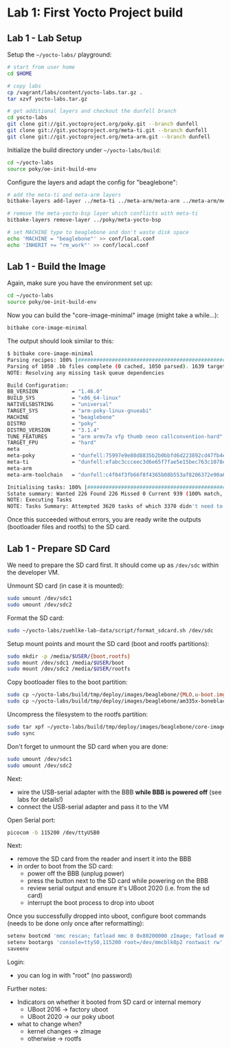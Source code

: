 
# Lab 1: First Yocto Project build

## Lab 1 - Lab Setup

Setup the `~/yocto-labs/` playground:
```bash
# start from user home
cd $HOME

# copy labs
cp /vagrant/labs/content/yocto-labs.tar.gz .
tar xzvf yocto-labs.tar.gz

# get additional layers and checkout the dunfell branch
cd yocto-labs
git clone git://git.yoctoproject.org/poky.git --branch dunfell
git clone git://git.yoctoproject.org/meta-ti.git --branch dunfell
git clone git://git.yoctoproject.org/meta-arm.git --branch dunfell
```

Initialize the build directory under `~/yocto-labs/build`:
```bash
cd ~/yocto-labs
source poky/oe-init-build-env
```

Configure the layers and adapt the config for "beaglebone":
```bash
# add the meta-ti and meta-arm layers 
bitbake-layers add-layer ../meta-ti ../meta-arm/meta-arm ../meta-arm/meta-arm-toolchain

# remove the meta-yocto-bsp layer which conflicts with meta-ti
bitbake-layers remove-layer ../poky/meta-yocto-bsp

# set MACHINE type to beaglebone and don't waste disk space
echo 'MACHINE = "beaglebone"' >> conf/local.conf
echo 'INHERIT += "rm_work"' >> conf/local.conf
```

## Lab 1 - Build the Image

Again, make sure you have the environment set up:
```bash
cd ~/yocto-labs
source poky/oe-init-build-env
```

Now you can build the "core-image-minimal" image (might take a while...):
```bash
bitbake core-image-minimal
```

The output should look similar to this:
```bash
$ bitbake core-image-minimal
Parsing recipes: 100% |###########################################################| Time: 0:00:14
Parsing of 1050 .bb files complete (0 cached, 1050 parsed). 1639 targets, 206 skipped, 0 masked, 0 errors.
NOTE: Resolving any missing task queue dependencies

Build Configuration:
BB_VERSION           = "1.46.0"
BUILD_SYS            = "x86_64-linux"
NATIVELSBSTRING      = "universal"
TARGET_SYS           = "arm-poky-linux-gnueabi"
MACHINE              = "beaglebone"
DISTRO               = "poky"
DISTRO_VERSION       = "3.1.4"
TUNE_FEATURES        = "arm armv7a vfp thumb neon callconvention-hard"
TARGET_FPU           = "hard"
meta                 
meta-poky            = "dunfell:75997e9e80d8835b2b0bbfd6d223892cd47fb4ee"
meta-ti              = "dunfell:efabc3ccceec3d6e65f7fae5e15bec763c1078ea"
meta-arm             
meta-arm-toolchain   = "dunfell:c4f04f3fb66f8f4365b08b553af8206372e90a63"

Initialising tasks: 100% |########################################################| Time: 0:00:02
Sstate summary: Wanted 226 Found 226 Missed 0 Current 939 (100% match, 100% complete)
NOTE: Executing Tasks
NOTE: Tasks Summary: Attempted 3620 tasks of which 3370 didn't need to be rerun and all succeeded.
```

Once this succeeded without errors, you are ready write the outputs (bootloader files and rootfs) to the SD card.

## Lab 1 - Prepare SD Card

We need to prepare the SD card first. It should come up as `/dev/sdc` within the developer VM.

Unmount SD card (in case it is mounted):
```bash
sudo umount /dev/sdc1
sudo umount /dev/sdc2
```

Format the SD card:
```bash
sudo ~/yocto-labs/zuehlke-lab-data/script/format_sdcard.sh /dev/sdc
```

Setup mount points and mount the SD card (boot and rootfs partitions):
```bash
sudo mkdir -p /media/$USER/{boot,rootfs}
sudo mount /dev/sdc1 /media/$USER/boot
sudo mount /dev/sdc2 /media/$USER/rootfs
```

Copy bootloader files to the boot partition:
```bash
sudo cp ~/yocto-labs/build/tmp/deploy/images/beaglebone/{MLO,u-boot.img,zImage} /media/$USER/boot
sudo cp ~/yocto-labs/build/tmp/deploy/images/beaglebone/am335x-boneblack.dtb /media/$USER/boot/dtb
```

Uncompress the filesystem to the rootfs partition:
```bash
sudo tar xpf ~/yocto-labs/build/tmp/deploy/images/beaglebone/core-image-minimal-beaglebone.tar.xz -C /media/$USER/rootfs
sudo sync
```

Don't forget to unmount the SD card when you are done:
```bash
sudo umount /dev/sdc1
sudo umount /dev/sdc2
```

Next:
 * wire the USB-serial adapter with the BBB **while BBB is powered off** (see labs for details!)
 * connect the USB-serial adapter and pass it to the VM

Open Serial port:
```bash
picocom -b 115200 /dev/ttyUSB0
```

Next:
 * remove the SD card from the reader and insert it into the BBB
 * in order to boot from the SD card:
   * power off the BBB (unplug power)
   * press the button next to the SD card while powering on the BBB
   * review serial output and ensure it's UBoot 2020 (i.e. from the sd card)
   * interrupt the boot process to drop into uboot

Once you successfully dropped into uboot, configure boot commands (needs to be done only once after reformatting):
```bash
setenv bootcmd 'mmc rescan; fatload mmc 0 0x80200000 zImage; fatload mmc 0 0x82000000 dtb; bootz 0x80200000 - 0x82000000'
setenv bootargs 'console=ttyS0,115200 root=/dev/mmcblk0p2 rootwait rw'
saveenv
```

Login:
 * you can log in with "root" (no password)

Further notes:
 * Indicators on whether it booted from SD card or internal memory
    - UBoot 2016 -> factory uboot
    - UBoot 2020 -> our poky uboot
 * what to change when?
    - kernel changes -> zImage
    - otherwise -> rootfs
